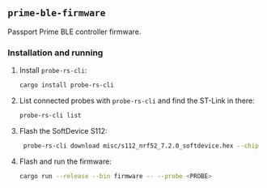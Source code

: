 ## `prime-ble-firmware`

Passport Prime BLE controller firmware.

### Installation and running

1. Install `probe-rs-cli`:
   ```bash
   cargo install probe-rs-cli
   ```
   
2. List connected probes with `probe-rs-cli` and find the ST-Link in there:
   ```bash
   probe-rs-cli list
   ```

3. Flash the SoftDevice S112:
   ```bash
    probe-rs-cli download misc/s112_nrf52_7.2.0_softdevice.hex --chip nrf52805_xxAA --format hex --probe <PROBE>
   ```
   
4. Flash and run the firmware:
   ```bash
   cargo run --release --bin firmware -- --probe <PROBE>
   ```
